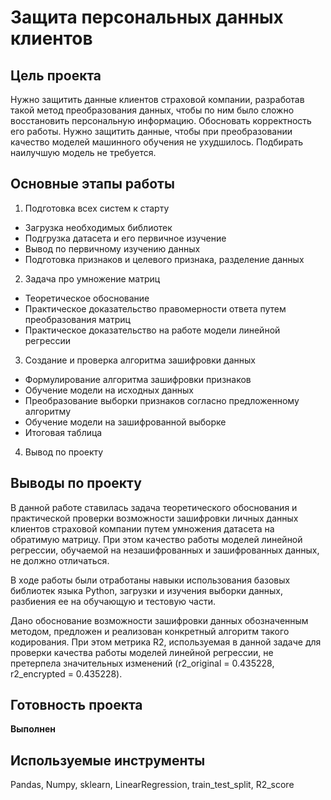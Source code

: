 # Защита персональных данных клиентов

## Цель проекта
Нужно защитить данные клиентов страховой компании, разработав такой метод преобразования данных, чтобы по ним было сложно восстановить персональную информацию. 
Обосновать корректность его работы.
Нужно защитить данные, чтобы при преобразовании качество моделей машинного обучения не ухудшилось. Подбирать наилучшую модель не требуется.

## Основные этапы работы
1. Подготовка всех систем к старту
- Загрузка необходимых библиотек
- Подгрузка датасета и его первичное изучение
- Вывод по первичному изучению данных
- Подготовка признаков и целевого признака, разделение данных
2.  Задача про умножение матриц
- Теоретическое обоснование
- Практическое доказательство правомерности ответа путем преобразования матриц
- Практическое доказательство на работе модели линейной регрессии
3.  Создание и проверка алгоритма зашифровки данных
- Формулирование алгоритма зашифровки признаков
- Обучение модели на исходных данных
- Преобразование выборки признаков согласно предложенному алгоритму
- Обучение модели на зашифрованной выборке
- Итоговая таблица
4. Вывод по проекту

## Выводы по проекту
В данной работе ставилась задача теоретического обоснования и практической проверки возможности зашифровки личных данных клиентов страховой компании путем умножения датасета на обратимую матрицу. При этом качество работы моделей линейной регрессии, обучаемой на незашифрованных и зашифрованных данных, не должно отличаться.
    
В ходе работы были отработаны навыки использования базовых библиотек языка Python, загрузки и изучения выборки данных, разбиения ее на обучающую и тестовую части. 

Дано обоснование возможности зашифровки данных обозначенным методом, предложен и реализован конкретный алгоритм такого кодирования. При этом метрика R2, используемая в данной задаче для проверки качества работы моделей линейной регрессии, не претерпела значительных изменений (r2_original = 0.435228, r2_encrypted = 0.435228).
## Готовность проекта 
**Выполнен**

## Используемые инструменты
Pandas, Numpy, sklearn, LinearRegression, train_test_split, R2_score
